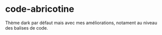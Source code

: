 # code-abricotine
Thème dark par défaut mais avec mes améliorations, notament au niveau des balises de code.
